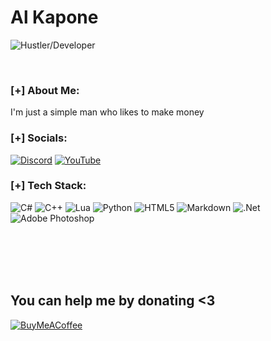 # Al Kapone

![Hustler/Developer](https://i.imgur.com/H3AVHuX.png)

<p align="center">
<br>
</p>

### [+] About Me:
I'm just a simple man who likes to make money

### [+] Socials:
[![Discord](https://img.shields.io/badge/Discord-%237289DA.svg?logo=discord&logoColor=white)](https://discord.gg/scjtjHGUca) [![YouTube](https://img.shields.io/badge/YouTube-%23FF0000.svg?logo=YouTube&logoColor=white)](https://www.youtube.com/channel/UCinWAbw-go4OSbpuCMsmZSg)

### [+] Tech Stack:
![C#](https://img.shields.io/badge/c%23-%23239120.svg?style=flat-square&logo=c-sharp&logoColor=white) ![C++](https://img.shields.io/badge/c++-%2300599C.svg?style=flat-square&logo=c%2B%2B&logoColor=white) ![Lua](https://img.shields.io/badge/lua-%232C2D72.svg?style=flat-square&logo=lua&logoColor=white) ![Python](https://img.shields.io/badge/python-3670A0?style=flat-square&logo=python&logoColor=ffdd54) ![HTML5](https://img.shields.io/badge/html5-%23E34F26.svg?style=flat-square&logo=html5&logoColor=white) ![Markdown](https://img.shields.io/badge/markdown-%23000000.svg?style=flat-square&logo=markdown&logoColor=white) ![.Net](https://img.shields.io/badge/.NET-5C2D91?style=flat-square&logo=.net&logoColor=white) ![Adobe Photoshop](https://img.shields.io/badge/adobephotoshop-%2331A8FF.svg?style=flat-square&logo=adobephotoshop&logoColor=white)

<br><br><br><br>

## You can help me by donating <3
   [![BuyMeACoffee](https://img.shields.io/badge/Buy%20Me%20a%20Coffee-ffdd00?style=for-the-badge&logo=buy-me-a-coffee&logoColor=black)](https://buymeacoffee.com/Kap0ne)
